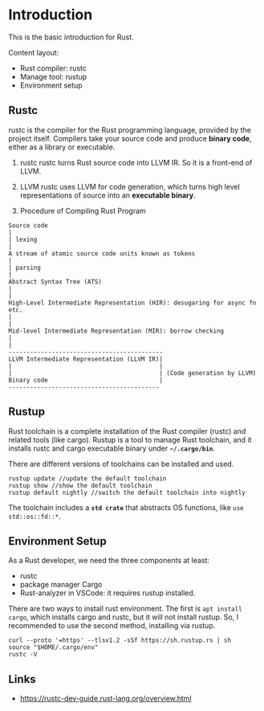 # Introduction
This is the basic introduction for Rust.

Content layout:
- Rust compiler: rustc
- Manage tool: rustup
- Environment setup

## Rustc
rustc is the compiler for the Rust programming language,
provided by the project itself.
Compilers take your source code and produce **binary code**, either as a library or executable.

1. rustc
rustc turns Rust source code into LLVM IR.
So it is a front-end of LLVM.

2. LLVM
rustc uses LLVM for code generation,
which turns high level representations of source into an **executable binary**.

3. Procedure of Compiling Rust Program
```
Source code
|
| lexing
|
A stream of atomic source code units known as tokens
|
| parsing
|
Abstract Syntax Tree (ATS)
|
|
High-Level Intermediate Representation (HIR): desugaring for async fn etc.
|
|
Mid-level Intermediate Representation (MIR): borrow checking
|
|
-------------------------------------------
LLVM Intermediate Representation (LLVM IR)|
|                                         |
|                                         | (Code generation by LLVM)
Binary code                               |
------------------------------------------
```
## Rustup
Rust toolchain is a complete installation of the Rust compiler (rustc) and related tools (like cargo).
Rustup is a tool to manage Rust toolchain,
and it installs rustc and cargo executable binary under **`~/.cargo/bin`**.

There are different versions of toolchains can be installed and used.
```
rustup update //update the default toolchain
rustup show //show the default toolchain
rustup default nightly //switch the default toolchain into nightly
```

The toolchain includes a **`std crate`** that abstracts OS functions, like `use std::os::fd::*`.

## Environment Setup
As a Rust developer, we need the three components at least:
- rustc
- package manager Cargo
- Rust-analyzer in VSCode: it requires rustup installed.

There are two ways to install rust environment. The first is ```apt install cargo```,
which installs cargo and rustc, but it will not install rustup.
So, I recommended to use the second method, installing via rustup.
```
curl --proto '=https' --tlsv1.2 -sSf https://sh.rustup.rs | sh
source "$HOME/.cargo/env"
rustc -V
```


## Links
- https://rustc-dev-guide.rust-lang.org/overview.html
